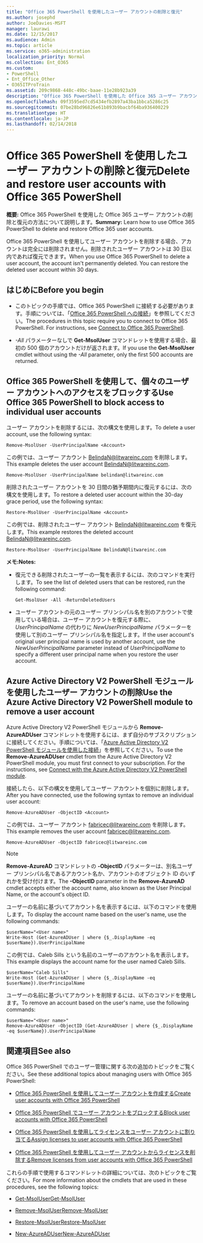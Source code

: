 ```yaml
---
title: "Office 365 PowerShell を使用したユーザー アカウントの削除と復元"
ms.author: josephd
author: JoeDavies-MSFT
manager: laurawi
ms.date: 12/15/2017
ms.audience: Admin
ms.topic: article
ms.service: o365-administration
localization_priority: Normal
ms.collection: Ent_O365
ms.custom:
- PowerShell
- Ent_Office_Other
- O365ITProTrain
ms.assetid: 209c9868-448c-49bc-baae-11e28b923a39
description: "Office 365 PowerShell を使用した Office 365 ユーザー アカウントの削除と復元の方法について説明します。"
ms.openlocfilehash: 09f3595ed7cd5434efb2897a43ba1bbca5286c25
ms.sourcegitcommit: 07be28bd96826e61b893b9bacbf64ba936400229
ms.translationtype: HT
ms.contentlocale: ja-JP
ms.lasthandoff: 02/14/2018
---
```

# <a name="delete-and-restore-user-accounts-with-office-365-powershell"></a><span data-ttu-id="c8f5c-103">Office 365 PowerShell を使用したユーザー アカウントの削除と復元</span><span class="sxs-lookup"><span data-stu-id="c8f5c-103">Delete and restore user accounts with Office 365 PowerShell</span></span>

<span data-ttu-id="c8f5c-104">**概要:** Office 365 PowerShell を使用した Office 365 ユーザー アカウントの削除と復元の方法について説明します。</span><span class="sxs-lookup"><span data-stu-id="c8f5c-104">**Summary:**  Learn how to use Office 365 PowerShell to delete and restore Office 365 user accounts.</span></span>
  
<span data-ttu-id="c8f5c-p101">Office 365 PowerShell を使用してユーザー アカウントを削除する場合、アカウントは完全には削除されません。削除されたユーザー アカウントは 30 日以内であれば復元できます。</span><span class="sxs-lookup"><span data-stu-id="c8f5c-p101">When you use Office 365 PowerShell to delete a user account, the account isn't permanently deleted. You can restore the deleted user account within 30 days.</span></span>
  
## <a name="before-you-begin"></a><span data-ttu-id="c8f5c-107">はじめに</span><span class="sxs-lookup"><span data-stu-id="c8f5c-107">Before you begin</span></span>

- <span data-ttu-id="c8f5c-p102">このトピックの手順では、Office 365 PowerShell に接続する必要があります。手順については、「[Office 365 PowerShell への接続](connect-to-office-365-powershell.md)」を参照してください。</span><span class="sxs-lookup"><span data-stu-id="c8f5c-p102">The procedures in this topic require you to connect to Office 365 PowerShell. For instructions, see [Connect to Office 365 PowerShell](connect-to-office-365-powershell.md).</span></span>
    
- <span data-ttu-id="c8f5c-110">_-All_ パラメーターなしで **Get-MsolUser** コマンドレットを使用する場合、最初の 500 個のアカウントだけが返されます。</span><span class="sxs-lookup"><span data-stu-id="c8f5c-110">If you use the **Get-MsolUser** cmdlet without using the _-All_ parameter, only the first 500 accounts are returned.</span></span>
    
## <a name="use-office-365-powershell-to-block-access-to-individual-user-accounts"></a><span data-ttu-id="c8f5c-111">Office 365 PowerShell を使用して、個々のユーザー アカウントへのアクセスをブロックする</span><span class="sxs-lookup"><span data-stu-id="c8f5c-111">Use Office 365 PowerShell to block access to individual user accounts</span></span>
<span data-ttu-id="c8f5c-112"><a name="ShortVersion"> </a></span><span class="sxs-lookup"><span data-stu-id="c8f5c-112"><a name="ShortVersion"> </a></span></span>

<span data-ttu-id="c8f5c-113">ユーザー アカウントを削除するには、次の構文を使用します。</span><span class="sxs-lookup"><span data-stu-id="c8f5c-113">To delete a user account, use the following syntax:</span></span>
  
```
Remove-MsolUser -UserPrincipalName <Account>
```

<span data-ttu-id="c8f5c-114">この例では、ユーザー アカウント BelindaN@litwareinc.com を削除します。</span><span class="sxs-lookup"><span data-stu-id="c8f5c-114">This example deletes the user account BelindaN@litwareinc.com.</span></span>
  
```
Remove-MsolUser -UserPrincipalName belindan@litwareinc.com
```

<span data-ttu-id="c8f5c-115">削除されたユーザー アカウントを 30 日間の猶予期間内に復元するには、次の構文を使用します。</span><span class="sxs-lookup"><span data-stu-id="c8f5c-115">To restore a deleted user account within the 30-day grace period, use the following syntax:</span></span>
  
```
Restore-MsolUser -UserPrincipalName <Account>
```

<span data-ttu-id="c8f5c-116">この例では、削除されたユーザー アカウント BelindaN@litwareinc.com を復元します。</span><span class="sxs-lookup"><span data-stu-id="c8f5c-116">This example restores the deleted account BelindaN@litwareinc.com.</span></span>
  
```
Restore-MsolUser -UserPrincipalName BelindaN@litwareinc.com
```

 <span data-ttu-id="c8f5c-117">**メモ:**</span><span class="sxs-lookup"><span data-stu-id="c8f5c-117">**Notes:**</span></span>
  
- <span data-ttu-id="c8f5c-118">復元できる削除されたユーザーの一覧を表示するには、次のコマンドを実行します。</span><span class="sxs-lookup"><span data-stu-id="c8f5c-118">To see the list of deleted users that can be restored, run the following command:</span></span>
    
  ```
  Get-MsolUser -All -ReturnDeletedUsers
  ```

- <span data-ttu-id="c8f5c-119">ユーザー アカウントの元のユーザー プリンシパル名を別のアカウントで使用している場合は、ユーザー アカウントを復元する際に、 _UserPrincipalName_ の代わりに _NewUserPrincipalName_ パラメーターを使用して別のユーザー プリンシパル名を指定します。</span><span class="sxs-lookup"><span data-stu-id="c8f5c-119">If the user account's original user principal name is used by another account, use the  _NewUserPrincipalName_ parameter instead of _UserPrincipalName_ to specify a different user principal name when you restore the user account.</span></span>
    
## <a name="use-the-azure-active-directory-v2-powershell-module-to-remove-a-user-account"></a><span data-ttu-id="c8f5c-120">Azure Active Directory V2 PowerShell モジュールを使用したユーザー アカウントの削除</span><span class="sxs-lookup"><span data-stu-id="c8f5c-120">Use the Azure Active Directory V2 PowerShell module to remove a user account</span></span>
<span data-ttu-id="c8f5c-121"><a name="ShortVersion"> </a></span><span class="sxs-lookup"><span data-stu-id="c8f5c-121"><a name="ShortVersion"> </a></span></span>

<span data-ttu-id="c8f5c-p103">Azure Active Directory V2 PowerShell モジュールから **Remove-AzureADUser** コマンドレットを使用するには、まず自分のサブスクリプションに接続してください。手順については、「[Azure Active Directory V2 PowerShell モジュールを使用した接続](https://go.microsoft.com/fwlink/?linkid=842218)」を参照してください。</span><span class="sxs-lookup"><span data-stu-id="c8f5c-p103">To use the **Remove-AzureADUser** cmdlet from the Azure Active Directory V2 PowerShell module, you must first connect to your subscription. For the instructions, see [Connect with the Azure Active Directory V2 PowerShell module](https://go.microsoft.com/fwlink/?linkid=842218).</span></span>
  
<span data-ttu-id="c8f5c-124">接続したら、以下の構文を使用してユーザー アカウントを個別に削除します。</span><span class="sxs-lookup"><span data-stu-id="c8f5c-124">After you have connected, use the following syntax to remove an individual user account:</span></span>
  
```
Remove-AzureADUser -ObjectID <Account>
```

<span data-ttu-id="c8f5c-125">この例では、ユーザー アカウント fabricec@litwareinc.com を削除します。</span><span class="sxs-lookup"><span data-stu-id="c8f5c-125">This example removes the user account fabricec@litwareinc.com.</span></span>
  
```
Remove-AzureADUser -ObjectID fabricec@litwareinc.com
```

> [!NOTE]
> <span data-ttu-id="c8f5c-126">**Remove-AzureAD** コマンドレットの **-ObjectID** パラメーターは、別名ユーザー プリンシパル名であるアカウント名か、アカウントのオブジェクト ID のいずれかを受け付けます。</span><span class="sxs-lookup"><span data-stu-id="c8f5c-126">The **-ObjectID** parameter in the **Remove-AzureAD** cmdlet accepts either the account name, also known as the User Principal Name, or the account's object ID.</span></span>
  
<span data-ttu-id="c8f5c-127">ユーザーの名前に基づいてアカウント名を表示するには、以下のコマンドを使用します。</span><span class="sxs-lookup"><span data-stu-id="c8f5c-127">To display the account name based on the user's name, use the following commands:</span></span>
  
```
$userName="<User name>"
Write-Host (Get-AzureADUser | where {$_.DisplayName -eq $userName}).UserPrincipalName
```

<span data-ttu-id="c8f5c-128">この例では、Caleb Sills という名前のユーザーのアカウント名を表示します。</span><span class="sxs-lookup"><span data-stu-id="c8f5c-128">This example displays the account name for the user named Caleb Sills.</span></span>
  
```
$userName="Caleb Sills"
Write-Host (Get-AzureADUser | where {$_.DisplayName -eq $userName}).UserPrincipalName
```

<span data-ttu-id="c8f5c-129">ユーザーの名前に基づいてアカウントを削除するには、以下のコマンドを使用します。</span><span class="sxs-lookup"><span data-stu-id="c8f5c-129">To remove an account based on the user's name, use the following commands:</span></span>
  
```
$userName="<User name>"
Remove-AzureADUser -ObjectID (Get-AzureADUser | where {$_.DisplayName -eq $userName}).UserPrincipalName
```

## <a name="see-also"></a><span data-ttu-id="c8f5c-130">関連項目</span><span class="sxs-lookup"><span data-stu-id="c8f5c-130">See also</span></span>
<span data-ttu-id="c8f5c-131"><a name="SeeAlso"> </a></span><span class="sxs-lookup"><span data-stu-id="c8f5c-131"><a name="SeeAlso"> </a></span></span>

<span data-ttu-id="c8f5c-132">Office 365 PowerShell でのユーザー管理に関する次の追加のトピックをご覧ください。</span><span class="sxs-lookup"><span data-stu-id="c8f5c-132">See these additional topics about managing users with Office 365 PowerShell:</span></span>
  
- [<span data-ttu-id="c8f5c-133">Office 365 PowerShell を使用してユーザー アカウントを作成する</span><span class="sxs-lookup"><span data-stu-id="c8f5c-133">Create user accounts with Office 365 PowerShell</span></span>](create-user-accounts-with-office-365-powershell.md)
    
- [<span data-ttu-id="c8f5c-134">Office 365 PowerShell でユーザー アカウントをブロックする</span><span class="sxs-lookup"><span data-stu-id="c8f5c-134">Block user accounts with Office 365 PowerShell</span></span>](block-user-accounts-with-office-365-powershell.md)
    
- [<span data-ttu-id="c8f5c-135">Office 365 PowerShell を使用してライセンスをユーザー アカウントに割り当てる</span><span class="sxs-lookup"><span data-stu-id="c8f5c-135">Assign licenses to user accounts with Office 365 PowerShell</span></span>](assign-licenses-to-user-accounts-with-office-365-powershell.md)
    
- [<span data-ttu-id="c8f5c-136">Office 365 PowerShell を使用してユーザー アカウントからライセンスを削除する</span><span class="sxs-lookup"><span data-stu-id="c8f5c-136">Remove licenses from user accounts with Office 365 PowerShell</span></span>](remove-licenses-from-user-accounts-with-office-365-powershell.md)
    
<span data-ttu-id="c8f5c-137">これらの手順で使用するコマンドレットの詳細については、次のトピックをご覧ください。</span><span class="sxs-lookup"><span data-stu-id="c8f5c-137">For more information about the cmdlets that are used in these procedures, see the following topics:</span></span>
  
- [<span data-ttu-id="c8f5c-138">Get-MsolUser</span><span class="sxs-lookup"><span data-stu-id="c8f5c-138">Get-MsolUser</span></span>](https://go.microsoft.com/fwlink/p/?LinkId=691543)
    
- [<span data-ttu-id="c8f5c-139">Remove-MsolUser</span><span class="sxs-lookup"><span data-stu-id="c8f5c-139">Remove-MsolUser</span></span>](https://go.microsoft.com/fwlink/p/?LinkId=691636)
    
- [<span data-ttu-id="c8f5c-140">Restore-MsolUser</span><span class="sxs-lookup"><span data-stu-id="c8f5c-140">Restore-MsolUser</span></span>](https://go.microsoft.com/fwlink/p/?LinkId=691637)
    
- [<span data-ttu-id="c8f5c-141">New-AzureADUser</span><span class="sxs-lookup"><span data-stu-id="c8f5c-141">New-AzureADUser</span></span>](https://docs.microsoft.com/powershell/module/azuread/new-azureaduser?view=azureadps-2.0)
    

